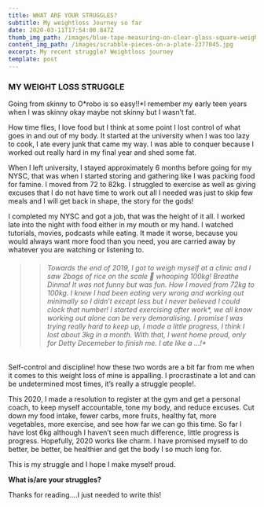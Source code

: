 ```yaml
---
title: WHAT ARE YOUR STRUGGLES?
subtitle: My weightloss Journey so far
date: 2020-03-11T17:54:00.847Z
thumb_img_path: /images/blue-tape-measuring-on-clear-glass-square-weighing-scale-53404.jpg
content_img_path: /images/scrabble-pieces-on-a-plate-2377045.jpg
excerpt: My recent struggle? Weightloss journey
template: post
---
```

### **MY WEIGHT LOSS STRUGGLE**

Going from skinny to O*robo is so easy!!*I remember my early teen years when I was skinny okay maybe not skinny but I wasn’t fat.

How time flies, I love food but I think at some point I lost control of what goes in and out of my body. It started at the university when I was too lazy to cook, I ate every junk that came my way. I was able to conquer because I worked out really hard in my final year and shed some fat.

When I left university, I stayed approximately 6 months before going for my NYSC, that was when I started storing and gathering like I was packing food for famine. I moved from 72 to 82kg. I struggled to exercise as well as giving excuses that I do not have time to work out all I needed was just to skip few meals and I will get back in shape, the story for the gods!

I completed my NYSC and got a job, that was the height of it all. I worked late into the night with food either in my mouth or my hand. I watched tutorials, movies, podcasts while eating. It made it worse, because you would always want more food than you need, you are carried away by whatever you are watching or listening to.

> > ###### *Towards the end of 2019, I got to weigh myself at a clinic and I saw 2bags of rice on the scale 🤣 whooping 100kg! Breathe Dinma! It was not funny but was fun. How I moved from 72kg to 100kg. I knew I had been eating very wrong and working out minimally so I didn’t except less but I never believed I could clock that number!* I started exercising after work*, we all know working out alone can be very demoralising. I promise I was trying really hard to keep up, I made a little progress, I think I lost about 3kg in a month. With that, I went home proud, only for Detty Decemeber to finish me. I ate like a …!*

Self-control and discipline! how these two words are a bit far from me when it comes to this weight loss of mine is appalling. I procrastinate a lot and can be undetermined most times, it’s really a struggle people!.

This 2020, I made a resolution to register at the gym and get a personal coach, to keep myself accountable, tone my body, and reduce excuses. Cut down my food intake, fewer carbs, more fruits, healthy fat, more vegetables, more exercise, and see how far we can go this time. So far I have lost 6kg although I haven’t seen much difference, little progress is progress. Hopefully, 2020 works like charm. I have promised myself to do better, be better, be healthier and get the body I so much long for.

This is my struggle and I hope I make myself proud.

**What is/are your struggles?**

Thanks for reading….I just needed to write this!